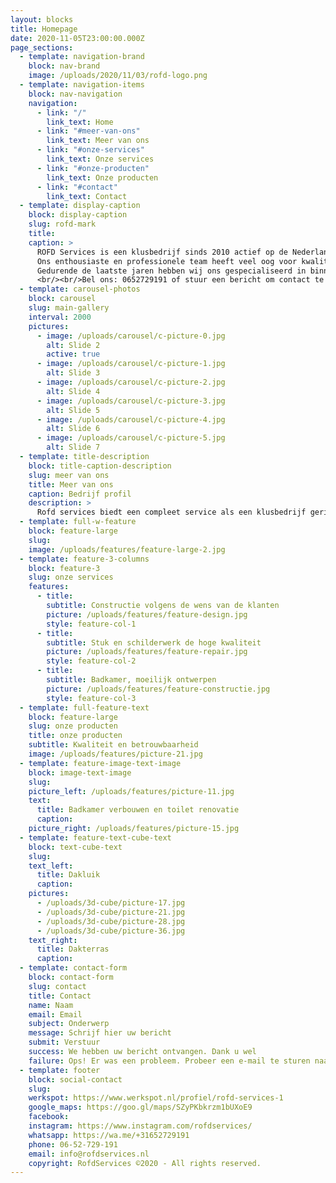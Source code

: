 ```yaml
---
layout: blocks
title: Homepage
date: 2020-11-05T23:00:00.000Z
page_sections:
  - template: navigation-brand
    block: nav-brand
    image: /uploads/2020/11/03/rofd-logo.png
  - template: navigation-items
    block: nav-navigation
    navigation:
      - link: "/"
        link_text: Home
      - link: "#meer-van-ons"
        link_text: Meer van ons
      - link: "#onze-services"
        link_text: Onze services
      - link: "#onze-producten"
        link_text: Onze producten
      - link: "#contact"
        link_text: Contact
  - template: display-caption
    block: display-caption
    slug: rofd-mark
    title:
    caption: >
      ROFD Services is een klusbedrijf sinds 2010 actief op de Nederlandse markt. Met vestingen in Amstelveen , leveren wij maatwerk in de Regio Amsterdam. Renovatie verbouwen en onderhoud buiten en binnenshuis .
      Ons enthousiaste en professionele team heeft veel oog voor kwaliteit en details. Onze prijzen zijn markt conform, en onze offertes maken we allen na persoonlijk onderhoud met de opdrachtgever.
      Gedurende de laatste jaren hebben wij ons gespecialiseerd in binnen en buiten schilderwerk, timmerwerk, stukwerk, tegelzetten toilet renovatie badkamer verbouwen, badkamer bouwen en installatiewerk. Ook vloeren, afwerkvloeren en laminaat kunnen wij voor u verzorgen.
      <br/><br/>Bel ons: 0652729191 of stuur een bericht om contact te maken voor een kosteloos offerte.
  - template: carousel-photos
    block: carousel
    slug: main-gallery
    interval: 2000
    pictures:
      - image: /uploads/carousel/c-picture-0.jpg
        alt: Slide 2
        active: true
      - image: /uploads/carousel/c-picture-1.jpg
        alt: Slide 3
      - image: /uploads/carousel/c-picture-2.jpg
        alt: Slide 4
      - image: /uploads/carousel/c-picture-3.jpg
        alt: Slide 5
      - image: /uploads/carousel/c-picture-4.jpg
        alt: Slide 6
      - image: /uploads/carousel/c-picture-5.jpg
        alt: Slide 7
  - template: title-description
    block: title-caption-description
    slug: meer van ons
    title: Meer van ons
    caption: Bedrijf profil
    description: >
      Rofd services biedt een compleet service als een klusbedrijf gericht op het verbouwen een verbeteren van residentiële en commerciële structuren volgens de behoeften en eisen van klanten. Onze team staat klaar om alles verbeteringen aan te brengen die nodig zijn voor uw omgeving.
  - template: full-w-feature
    block: feature-large
    slug:
    image: /uploads/features/feature-large-2.jpg
  - template: feature-3-columns
    block: feature-3
    slug: onze services
    features:
      - title:
        subtitle: Constructie volgens de wens van de klanten
        picture: /uploads/features/feature-design.jpg
        style: feature-col-1
      - title:
        subtitle: Stuk en schilderwerk de hoge kwaliteit
        picture: /uploads/features/feature-repair.jpg
        style: feature-col-2
      - title:
        subtitle: Badkamer, moeilijk ontwerpen
        picture: /uploads/features/feature-constructie.jpg
        style: feature-col-3
  - template: full-feature-text
    block: feature-large
    slug: onze producten
    title: onze producten
    subtitle: Kwaliteit en betrouwbaarheid
    image: /uploads/features/picture-21.jpg
  - template: feature-image-text-image
    block: image-text-image
    slug:
    picture_left: /uploads/features/picture-11.jpg
    text:
      title: Badkamer verbouwen en toilet renovatie
      caption:
    picture_right: /uploads/features/picture-15.jpg
  - template: feature-text-cube-text
    block: text-cube-text
    slug:
    text_left:
      title: Dakluik
      caption:
    pictures:
      - /uploads/3d-cube/picture-17.jpg
      - /uploads/3d-cube/picture-21.jpg
      - /uploads/3d-cube/picture-28.jpg
      - /uploads/3d-cube/picture-36.jpg
    text_right:
      title: Dakterras
      caption:
  - template: contact-form
    block: contact-form
    slug: contact
    title: Contact
    name: Naam
    email: Email
    subject: Onderwerp
    message: Schrijf hier uw bericht
    submit: Verstuur
    success: We hebben uw bericht ontvangen. Dank u wel
    failure: Ops! Er was een probleem. Probeer een e-mail te sturen naar info@rofdservices.nl
  - template: footer
    block: social-contact
    slug:
    werkspot: https://www.werkspot.nl/profiel/rofd-services-1
    google_maps: https://goo.gl/maps/SZyPKbkrzm1bUXoE9
    facebook:
    instagram: https://www.instagram.com/rofdservices/
    whatsapp: https://wa.me/+31652729191
    phone: 06-52-729-191
    email: info@rofdservices.nl
    copyright: RofdServices ©2020 - All rights reserved.
---
```

